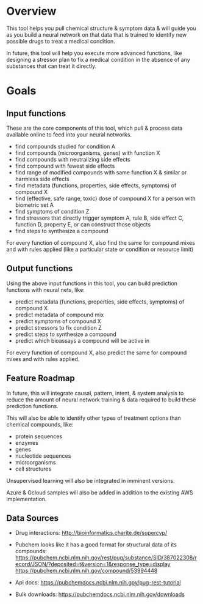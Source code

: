 # Overview

This tool helps you pull chemical structure & symptom data & will guide you as you build a neural network on that data that is trained to identify new possible drugs to treat a medical condition.

In future, this tool will help you execute more advanced functions, like designing a stressor plan to fix a medical condition in the absence of any substances that can treat it directly.

# Goals

## Input functions 

These are the core components of this tool, which pull & process data available online to feed into your neural networks.

- find compounds studied for condition A
- find compounds (microorganisms, genes) with function X
- find compounds with neutralizing side effects
- find compound with fewest side effects
- find range of modified compounds with same function X & similar or harmless side effects
- find metadata (functions, properties, side effects, symptoms) of compound X
- find (effective, safe range, toxic) dose of compound X for a person with biometric set A
- find symptoms of condition Z
- find stressors that directly trigger symptom A, rule B, side effect C, function D, property E, or can construct those objects
- find steps to synthesize a compound 

For every function of compound X, also find the same for compound mixes and with rules applied (like a particular state or condition or resource limit)

## Output functions

Using the above input functions in this tool, you can build prediction functions with neural nets, like:

- predict metadata (functions, properties, side effects, symptoms) of compound X
- predict metadata of compound mix
- predict symptoms of compound X
- predict stressors to fix condition Z
- predict steps to synthesize a compound
- predict which bioassays a compound will be active in

For every function of compound X, also predict the same for compound mixes and with rules applied.

## Feature Roadmap

In future, this will integrate causal, pattern, intent, & system analysis to reduce the amount of neural network training & data required to build these prediction functions.

This will also be able to identify other types of treatment options than chemical compounds, like:
- protein sequences
- enzymes
- genes
- nucleotide sequences
- microorganisms
- cell structures

Unsupervised learning will also be integrated in imminent versions.

Azure & Gcloud samples will also be added in addition to the existing AWS implementation.

## Data Sources

- Drug interactions:
http://bioinformatics.charite.de/supercyp/

- Pubchem looks like it has a good format for structural data of its compounds:
https://pubchem.ncbi.nlm.nih.gov/rest/pug/substance/SID/387022308/record/JSON/?deposited=t&version=1&response_type=display
https://pubchem.ncbi.nlm.nih.gov/compound/53994448

- Api docs:
https://pubchemdocs.ncbi.nlm.nih.gov/pug-rest-tutorial

- Bulk downloads:
https://pubchemdocs.ncbi.nlm.nih.gov/downloads

